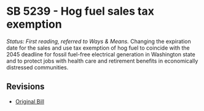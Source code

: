 # SB 5239 - Hog fuel sales tax exemption
*Status: First reading, referred to Ways & Means.*
Changing the expiration date for the sales and use tax exemption of hog fuel to coincide with the 2045 deadline for fossil fuel-free electrical generation in Washington state and to protect jobs with health care and retirement benefits in economically distressed communities.

## Revisions
* [Original Bill](1/)